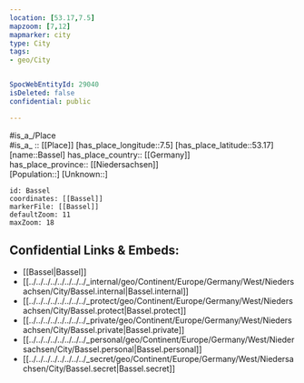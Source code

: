 ```yaml
---
location: [53.17,7.5] 
mapzoom: [7,12] 
mapmarker: city 
type: City
tags:
- geo/City


SpocWebEntityId: 29040
isDeleted: false
confidential: public

---
```

#is_a_/Place  
#is_a_ :: [[Place]] 
[has_place_longitude::7.5] 
[has_place_latitude::53.17] 
[name::Bassel] 
has_place_country:: [[Germany]]  
has_place_province:: [[Niedersachsen]]  
[Population::] 
[Unknown::] 


```leaflet
id: Bassel
coordinates: [[Bassel]] 
markerFile: [[Bassel]] 
defaultZoom: 11 
maxZoom: 18
```


## Confidential Links & Embeds: 
- [[Bassel|Bassel]]  
- [[../../../../../../../../_internal/geo/Continent/Europe/Germany/West/Niedersachsen/City/Bassel.internal|Bassel.internal]] 
- [[../../../../../../../../_protect/geo/Continent/Europe/Germany/West/Niedersachsen/City/Bassel.protect|Bassel.protect]] 
- [[../../../../../../../../_private/geo/Continent/Europe/Germany/West/Niedersachsen/City/Bassel.private|Bassel.private]] 
- [[../../../../../../../../_personal/geo/Continent/Europe/Germany/West/Niedersachsen/City/Bassel.personal|Bassel.personal]] 
- [[../../../../../../../../_secret/geo/Continent/Europe/Germany/West/Niedersachsen/City/Bassel.secret|Bassel.secret]] 
